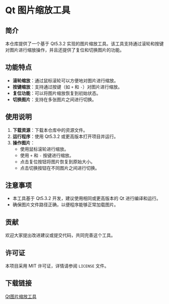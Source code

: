 # Qt 图片缩放工具

## 简介

本仓库提供了一个基于 Qt5.3.2 实现的图片缩放工具。该工具支持通过滚轮和按键对图片进行缩放操作，并且还提供了复位和切换图片的功能。

## 功能特点

- **滚轮缩放**：通过鼠标滚轮可以方便地对图片进行缩放。
- **按键缩放**：支持通过按键（如 `+` 和 `-`）对图片进行缩放。
- **复位功能**：可以将图片缩放恢复到初始状态。
- **切换图片**：支持在多张图片之间进行切换。

## 使用说明

1. **下载资源**：下载本仓库中的资源文件。
2. **运行程序**：使用 Qt5.3.2 或更高版本打开项目并运行。
3. **操作图片**：
   - 使用鼠标滚轮进行缩放。
   - 使用 `+` 和 `-` 按键进行缩放。
   - 点击复位按钮将图片恢复到原始大小。
   - 点击切换按钮在不同图片之间进行切换。

## 注意事项

- 本工具基于 Qt5.3.2 开发，建议使用相同或更高版本的 Qt 进行编译和运行。
- 确保图片文件路径正确，以便程序能够正常加载图片。

## 贡献

欢迎大家提出改进建议或提交代码，共同完善这个工具。

## 许可证

本项目采用 MIT 许可证，详情请参阅 `LICENSE` 文件。

## 下载链接

[Qt图片缩放工具](https://pan.quark.cn/s/f1c47d1884bf)
